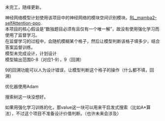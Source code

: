 未完工，随缘更新。  

神经网络模型计划使用该项目中的神经网络的模块空间识别模块。[RL_mamba2-selfAttention-ppo](https://github.com/xxxxx23124/RL_mamba2-selfAttention-ppo.git).  
本项目的核心假设是“数独题目必须有且仅有一个唯一解”，故没有使用强化学习而使用了监督学习。  
在监督学习的过程中，会随机模糊某个格子，然后让模型判断该格子填多少，结合答案监督训练。  
模型未完成设计，计划设计  
模型输出范围0-8（对应1-9），9（回溯）  

9的回溯功能可以人为设计错误，让模型判断这个格子的操作（什么都不填，回溯）  

优化器使用Adam  

搜索树这一块没想好。  

如果用强化学习训练的化，那value这一块可以用来干启发式搜索（比如A*算法），不过这个项目不准备设计价值判断。（也许未来会涉及）  